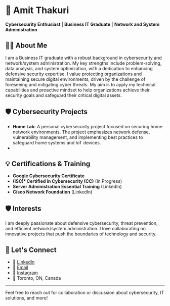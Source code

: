 # 👋 Amit Thakuri

**Cybersecurity Enthusiast** | **Business IT Graduate** | **Network and System Administration**

## 👨‍💻 About Me
I am a Business IT graduate with a robust background in cybersecurity and network/system administration. My key strengths include problem-solving, data analysis, and system optimization, with a dedication to enhancing defensive security expertise. I value protecting organizations and maintaining secure digital environments, driven by the challenge of foreseeing and mitigating cyber threats. My aim is to apply my technical capabilities and proactive mindset to help organizations achieve their security goals and safeguard their critical digital assets.

## 🛡 Cybersecurity Projects
- **Home Lab**: A personal cybersecurity project focused on securing home network environments. The project emphasizes network defense, vulnerability management, and implementing best practices to safeguard home systems and IoT devices.
- 

## 💡 Certifications & Training
- **Google Cybersecurity Certificate**
- **(ISC)² Certified in Cybersecurity (CC)** (In Progress)
- **Server Administration Essential Training** (LinkedIn)
- **Cisco Network Foundation** (LinkedIn)

## 🛡 Interests
I am deeply passionate about defensive cybersecurity, threat prevention, and efficient network/system administration. I love collaborating on innovative projects that push the boundaries of technology and security.

## 🌱 Let's Connect
- 🔗 [LinkedIn](https://www.linkedin.com/in/amitt46/)
- 📧 [Email](mailto:amitsinghthakuri80@gmail.com)
- 📸 [Instagram](https://www.instagram.com/amitt46/)
- 📍 Toronto, ON, Canada

---
Feel free to reach out for collaboration or discussion about cybersecurity, IT solutions, and more!
